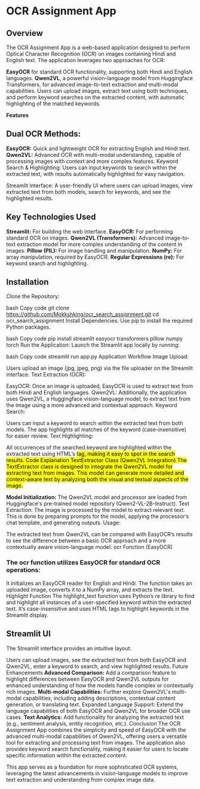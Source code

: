 # OCR Assignment App
## Overview
The OCR Assignment App is a web-based application designed to perform Optical Character Recognition (OCR) on images containing Hindi and English text. The application leverages two approaches for OCR:

**EasyOCR** for standard OCR functionality, supporting both Hindi and English languages.
**Qwen2VL**, a powerful vision-language model from Huggingface Transformers, for advanced image-to-text extraction and multi-modal capabilities.
Users can upload images, extract text using both techniques, and perform keyword searches on the extracted content, with automatic highlighting of the matched keywords.

**Features**
## Dual OCR Methods:

**EasyOCR:** Quick and lightweight OCR for extracting English and Hindi text.
**Qwen2VL:** Advanced OCR with multi-modal understanding, capable of processing images with context and more complex features.
Keyword Search & Highlighting: Users can input keywords to search within the extracted text, with results automatically highlighted for easy navigation.

Streamlit Interface: A user-friendly UI where users can upload images, view extracted text from both models, search for keywords, and see the highlighted results.

## Key Technologies Used
**Streamlit:** For building the web interface.
**EasyOCR:** For performing standard OCR on images.
**Qwen2VL (Transformers):** Advanced image-to-text extraction model for more complex understanding of the content in images.
**Pillow (PIL):** For image handling and manipulation.
**NumPy:** For array manipulation, required by EasyOCR.
**Regular Expressions (re):** For keyword search and highlighting.
## Installation
Clone the Repository:

bash
Copy code
git clone https://github.com/Mokkshking/ocr_search_assignment.git
cd ocr_search_assignment
Install Dependencies: Use pip to install the required Python packages.

bash
Copy code
pip install streamlit easyocr transformers pillow numpy torch
Run the Application: Launch the Streamlit app locally by running:

bash
Copy code
streamlit run app.py
Application Workflow
Image Upload:

Users upload an image (jpg, jpeg, png) via the file uploader on the Streamlit interface.
Text Extraction (OCR):

EasyOCR: Once an image is uploaded, EasyOCR is used to extract text from both Hindi and English languages.
Qwen2VL: Additionally, the application uses Qwen2VL, a Huggingface vision-language model, to extract text from the image using a more advanced and contextual approach.
Keyword Search:

Users can input a keyword to search within the extracted text from both models.
The app highlights all matches of the keyword (case-insensitive) for easier review.
Text Highlighting:

All occurrences of the searched keyword are highlighted within the extracted text using HTML’s <mark> tag, making it easy to spot in the search results.
Code Explanation
TextExtractor Class (Qwen2VL Integration)
The TextExtractor class is designed to integrate the Qwen2VL model for extracting text from images. This model can generate more detailed and context-aware text by analyzing both the visual and textual aspects of the image.

**Model Initialization:** The Qwen2VL model and processor are loaded from Huggingface's pre-trained model repository (Qwen2-VL-2B-Instruct).
Text Extraction: The image is processed by the model to extract relevant text. This is done by preparing prompts for the model, applying the processor’s chat template, and generating outputs.
Usage:

The extracted text from Qwen2VL can be compared with EasyOCR’s results to see the difference between a basic OCR approach and a more contextually aware vision-language model.
ocr Function (EasyOCR)
### The ocr function utilizes EasyOCR for standard OCR operations:

It initializes an EasyOCR reader for English and Hindi.
The function takes an uploaded image, converts it to a NumPy array, and extracts the text.
Highlight Function
The highlight_text function uses Python’s re library to find and highlight all instances of a user-specified keyword within the extracted text. It’s case-insensitive and uses HTML tags to highlight keywords in the Streamlit display.

## Streamlit UI
The Streamlit interface provides an intuitive layout:

Users can upload images, see the extracted text from both EasyOCR and Qwen2VL, enter a keyword to search, and view highlighted results.
Future Enhancements
**Advanced Comparison:** Add a comparison feature to highlight differences between EasyOCR and Qwen2VL outputs for enhanced understanding of how the models handle complex or contextually rich images.
**Multi-modal Capabilities:** Further explore Qwen2VL's multi-modal capabilities, including adding descriptions, contextual content generation, or translating text.
Expanded Language Support: Extend the language capabilities of both EasyOCR and Qwen2VL for broader OCR use cases.
**Text Analytics:** Add functionality for analyzing the extracted text (e.g., sentiment analysis, entity recognition, etc.).
Conclusion
The OCR Assignment App combines the simplicity and speed of EasyOCR with the advanced multi-modal capabilities of Qwen2VL, offering users a versatile tool for extracting and processing text from images. The application also provides keyword search functionality, making it easier for users to locate specific information within the extracted content.

This app serves as a foundation for more sophisticated OCR systems, leveraging the latest advancements in vision-language models to improve text extraction and understanding from complex image data.
